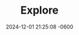 ---
layout: explore
title:  "Explore"
date:   2024-12-01 21:25:08 -0600
categories: jekyll update

permalink: "/explore/"
---